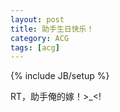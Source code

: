 ```yaml
---
layout: post
title: 助手生日快乐！
category: ACG
tags: [acg]
---
```

{% include JB/setup %}

RT，助手俺的嫁！>_<!


